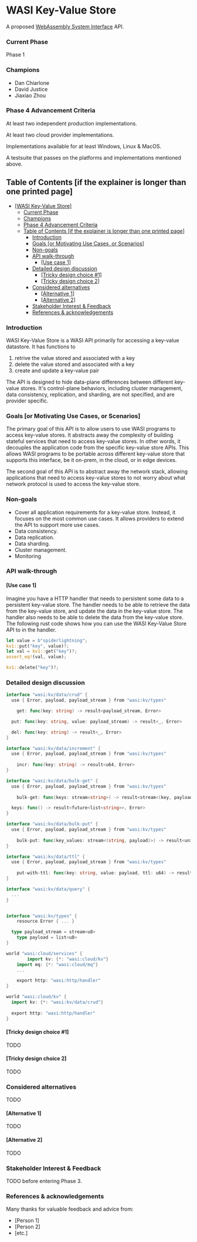 # WASI Key-Value Store

A proposed [WebAssembly System Interface](https://github.com/WebAssembly/WASI) API.

### Current Phase

Phase 1

### Champions
- Dan Chiarlone
- David Justice
- Jiaxiao Zhou

### Phase 4 Advancement Criteria

At least two independent production implementations.

At least two cloud provider implementations.

Implementations available for at least Windows, Linux & MacOS.

A testsuite that passes on the platforms and implementations mentioned above.

## Table of Contents [if the explainer is longer than one printed page]

- [[WASI Key-Value Store]](#wasi-key-value-store)
    - [Current Phase](#current-phase)
    - [Champions](#champions)
    - [Phase 4 Advancement Criteria](#phase-4-advancement-criteria)
  - [Table of Contents [if the explainer is longer than one printed page]](#table-of-contents-if-the-explainer-is-longer-than-one-printed-page)
    - [Introduction](#introduction)
    - [Goals [or Motivating Use Cases, or Scenarios]](#goals-or-motivating-use-cases-or-scenarios)
    - [Non-goals](#non-goals)
    - [API walk-through](#api-walk-through)
      - [[Use case 1]](#use-case-1)
    - [Detailed design discussion](#detailed-design-discussion)
      - [[Tricky design choice #1]](#tricky-design-choice-1)
      - [[Tricky design choice 2]](#tricky-design-choice-2)
    - [Considered alternatives](#considered-alternatives)
      - [[Alternative 1]](#alternative-1)
      - [[Alternative 2]](#alternative-2)
    - [Stakeholder Interest & Feedback](#stakeholder-interest--feedback)
    - [References & acknowledgements](#references--acknowledgements)

### Introduction

WASI Key-Value Store is a WASI API primarily for accessing a key-value datastore. It has functions to
1. retrive the value stored and associated with a key
2. delete the value stored and associated with a key
3. create and update a key-value pair

The API is designed to hide data-plane differences between different key-value stores. It's control-plane behaviors, including cluster management, data consistency, replication, and sharding, are not specified, and are provider specific.

### Goals [or Motivating Use Cases, or Scenarios]

The primary goal of this API is to allow users to use WASI programs to access key-value stores. It abstracts away the complexity of building stateful services that need to access key-value stores. In other words, it decouples the application code from the specific key-value store APIs. This allows WASI programs to be portable across different key-value store that supports this interface, be it on-prem, in the cloud, or in edge devices.

The second goal of this API is to abstract away the network stack, allowing applications that need to access key-value stores to not worry about what network protocol is used to access the key-value store.

### Non-goals

- Cover all application requirements for a key-value store. Instead, it focuses on the most common use cases. It allows providers to extend the API to support more use cases.
- Data consistency.
- Data replication.
- Data sharding.
- Cluster management.
- Monitoring




### API walk-through

#### [Use case 1]

Imagine you have a HTTP handler that needs to persistent some data to a persistent key-value store. The handler needs to be able to retrieve the data from the key-value store, and update the data in the key-value store. The handler also needs to be able to delete the data from the key-value store. The following rust code shows how you can use the WASI Key-Value Store API to in the handler.

```rust
let value = b"spiderlightning";
kv1::put("key", value)?;
let val = kv1::get("key")?;
assert_eq!(val, value);

kv1::delete("key")?;
```

### Detailed design discussion

```go
interface "wasi:kv/data/crud" {
  use { Error, payload, payload_stream } from "wasi:kv/types"

	get: func(key: string) -> result<payload_stream, Error>

  put: func(key: string, value: payload_stream) -> result<_, Error>

  del: func(key: string) -> result<_, Error>
}

interface "wasi:kv/data/increment" {
  use { Error, payload, payload_stream } from "wasi:kv/types"
  
	incr: func(key: string) -> result<u64, Error>
}

interface "wasi:kv/data/bulk-get" {
  use { Error, payload, payload_stream } from "wasi:kv/types"
  
	bulk-get: func(keys: stream<string>) -> result<stream<(key, payload_stream)>, Error>

  keys: func() -> result<future<list<string>>, Error>
}

interface "wasi:kv/data/bulk-put" {
  use { Error, payload, payload_stream } from "wasi:kv/types"
  
	bulk-put: func(key_values: stream<(string, payload)>) -> result<unit, Error>
}

interface "wasi:kv/data/ttl" {
  use { Error, payload, payload_stream } from "wasi:kv/types"
  
	put-with-ttl: func(key: string, value: payload, ttl: u64) -> result<unit, Error>
}

interface "wasi:kv/data/query" { 
  ...
}


interface "wasi:kv/types" {
	resource Error { ... }

  type payload_stream = stream<u8>
	type payload = list<u8>
}
```


```go
world "wasi:cloud/services" {
		import kv: {*: "wasi:cloud/kv"}
    import mq: {*: "wasi:cloud/mq"}
    ...

    export http: "wasi:http/handler"
}

world "wasi:cloud/kv" {
  import kv: {*: "wasi:kv/data/crud"}
  
  export http: "wasi:http/handler"
}
```

#### [Tricky design choice #1]

TODO

#### [Tricky design choice 2]

TODO

### Considered alternatives

TODO

#### [Alternative 1]

TODO
#### [Alternative 2]

TODO

### Stakeholder Interest & Feedback

TODO before entering Phase 3.

### References & acknowledgements

Many thanks for valuable feedback and advice from:

- [Person 1]
- [Person 2]
- [etc.]
